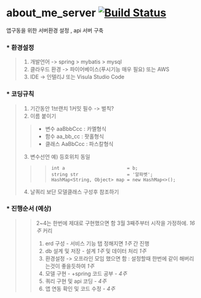 # about_me_server [![Build Status](https://travis-ci.org/ABOUT-ME-APP/about_me_server.svg?branch=main)](https://travis-ci.org/ABOUT-ME-APP/about_me_server?branch=dev_1)
앱구동을 위한 서버환경 설정 , api 서버 구축 

### * 환경설정
> 1. 개발언어 -> spring > mybatis > mysql
> 2. 클라우드 환경  -> 파이어베이스(푸시기능 매우 필요) 또는 AWS
> 3. IDE -> 인텔리J 또는 Visula Studio Code 

### * 코딩규칙
> 1. 기간동안 1브랜치 1커밋 필수 -> 벌칙?
> 2. 이름 붙이기
> > + 변수 aaBbbCcc : 카멜형식
> > + 함수 aa_bb_cc : 팟홀형식
> > + 클래스 AaBbCcc : 파스칼형식
> 3. 변수선언 예) 등호위치 동일
> > >``` 
> > > int a                       = b;
> > > string str                  = '알파벳';
> > > HashMap<String, Object> map = new HashMap<>();
> > > ```
 > 4. 날쿼리 보단 모델클래스 구성후 참조하기

### * 진행순서 (예상) 
> > 2~4는 한번에 제대로 구현했으면 함
> > 3월 3째주부터 시작을 가정하에. _16주_ 커리
> > 1. erd 구성 - 서비스 기능 탭 정해지면 _1주_ 간 진행 
> > 2. db 설계 및 저장 - 설계 _1주_ 및 데이터 처리 _1주_  
> > 3. 환경설정 -> 오프라인 모임 했으면 함 : 설정할때 한번에 같이 해버리는것이 좋을듯하여 _1주_
> > 4. 모델 구현 - +spring 코드 공부 - _4주_
> > 5. 쿼리 구현 및 api 코딩 - _4주_
> > 7. 앱 연동 확인 및 코드 수정 - _4주_
 

 

